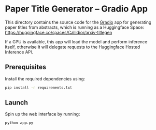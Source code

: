 Paper Title Generator – Gradio App
==================================

This directory contains the source code for the [Gradio](https://gradio.app/) app for generating paper titles from abstracts, which is running as a Huggingface Space: <https://huggingface.co/spaces/Callidior/arxiv-titlegen>

If a GPU is available, this app will load the model and perform inference itself, otherwise it will delegate requests to the Huggingface Hosted Inference API.

Prerequisites
-------------

Install the required dependencies using:

```bash
pip install -r requirements.txt
```

Launch
------

Spin up the web interface by running:

```bash
python app.py
```
